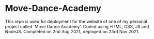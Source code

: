 # Move-Dance-Academy
This repo is used for deployment for the website of one of my personal project called 'Move Dance Academy'. Coded using HTML, CSS, JS and NodeJS. Completed on 2nd Aug 2021, deployed on 23rd Nov 2021.
